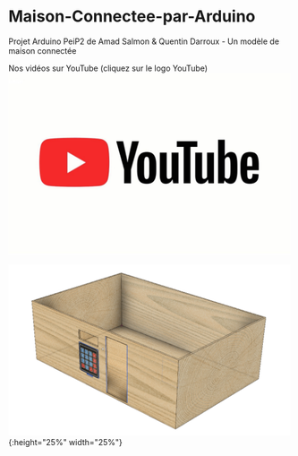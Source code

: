# Maison-Connectee-par-Arduino
Projet Arduino PeiP2 de Amad Salmon &amp; Quentin Darroux - Un modèle de maison connectée 

Nos vidéos sur YouTube (cliquez sur le logo YouTube)
[![IMAGE ALT TEXT](Modelisation/YoutubeLogo.jpeg)](https://www.youtube.com/playlist?list=PL_pTsrxIzBhlvUdXILXO25iLqdh0ZGqI4 "Video Title")

![Modélisation de la maquette](https://raw.githubusercontent.com/amadsalmon/Maison-Connectee-par-Arduino/master/Modelisation/Screenshot%202019-01-08%20at%2020.51.01.png){:height="25%" width="25%"}


